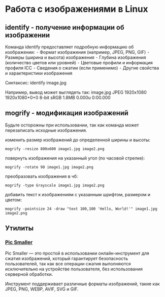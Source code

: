 # Работа с изображениями в Linux

## identify - получение информации об изображении

Команда identify предоставляет подробную информацию об изображении:
⁃ Формат изображения (например, JPEG, PNG, GIF)
⁃ Размеры (ширина и высота) изображения
⁃ Глубина изображения (количество цветов или уровней)
⁃ Цветовые профили и информация профиля ICC
⁃ Сведения о сжатии (если применимо)
⁃ Другие свойства и характеристики изображения

Синтаксис:
identify image.jpg

Например, вывод может выглядеть так:
image.jpg JPEG 1920x1080 1920x1080+0+0 8-bit sRGB 1.8MB 0.000u 0:00.000

## mogrify - модификация изображений

Будьте осторожны при использовании, так как команда может перезаписать исходные изображения.

изменить размер изображений до определенной ширины и высоты:
```shell
mogrify -resize 800x600 image1.jpg image2.png
```

повернуть изображения на указанный угол (по часовой стрелке):
```shell
mogrify -rotate 90 image1.jpg image2.png
```

преобразовать изображения в чб:
```shell
mogrify -type Grayscale image1.jpg image2.png
```

добавить текст к изображениям с указанным шрифтом, размером и цветом:
```shell
mogrify -pointsize 24 -draw "text 100,100 'Hello, World!'" image1.jpg image2.png
```

## Утилиты

### [Pic Smaller](https://github.com/joye61/pic-smaller)

Pic Smaller — это простой в использовании онлайн-инструмент для сжатия изображений, который гарантирует безопасность пользователей, так как все операции сжатия выполняются исключительно на устройстве пользователя, без использования серверной обработки.

Инструмент поддерживает различные форматы изображений, такие как JPEG, PNG, WEBP, AVIF, SVG и GIF.
